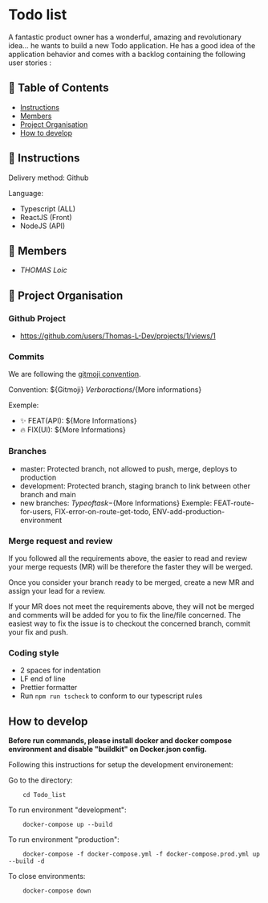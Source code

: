 # Todo list

A fantastic product owner has a wonderful, amazing and revolutionary idea... he wants to build a new Todo application.
He has a good idea of the application behavior and comes with a backlog containing the following user stories :

## 📌 Table of Contents

- [Instructions](#instructions)
- [Members](#members)
- [Project Organisation](#project_organisation)
- [How to develop](#how_to_develop)

## 📄 Instructions <a id="instructions"></a>

Delivery method: Github

Language:

- Typescript (ALL)
- ReactJS (Front)
- NodeJS (API)

## 👥 Members <a id="members"></a>

- _THOMAS Loic_

## 🧱 Project Organisation <a id="project_organisation"></a>

### Github Project

- https://github.com/users/Thomas-L-Dev/projects/1/views/1

### Commits

We are following the [gitmoji convention](https://gitmoji.dev/).

Convention: ${Gitmoji} ${Verb or actions}/${More informations}

Exemple:

- ✨ FEAT(API): ${More Informations}
- 🔥 FIX(UI): ${More Informations}

### Branches

- master: Protected branch, not allowed to push, merge, deploys to production
- development: Protected branch, staging branch to link between other branch and main
- new branches: ${Type of task}-${More Informations}
  Exemple: FEAT-route-for-users, FIX-error-on-route-get-todo, ENV-add-production-environment

### Merge request and review

If you followed all the requirements above, the easier to read and review your merge requests (MR) will be therefore the faster they will be werged.

Once you consider your branch ready to be merged, create a new MR and assign your lead for a review.

If your MR does not meet the requirements above, they will not be merged and comments will be added for you to fix the line/file concerned. The easiest way to fix the issue is to checkout the concerned branch, commit your fix and push.

### Coding style

- 2 spaces for indentation
- LF end of line
- Prettier formatter
- Run `npm run tscheck` to conform to our typescript rules

## How to develop <a id="how_to_develop"></a>

**Before run commands, please install docker and docker compose environment and disable "buildkit" on Docker.json config.**

Following this instructions for setup the development environement:

Go to the directory:

        cd Todo_list

To run environment "development":

        docker-compose up --build

To run environment "production":

        docker-compose -f docker-compose.yml -f docker-compose.prod.yml up --build -d

To close environments:

        docker-compose down
